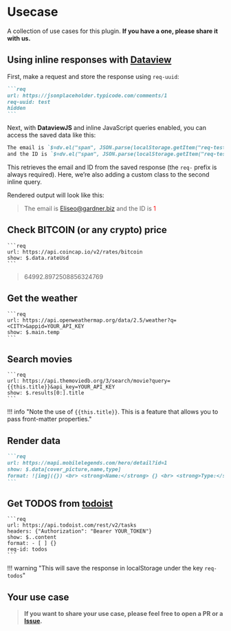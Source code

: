 # Usecase

A collection of use cases for this plugin. **If you have a one, please share it with us.**

## Using inline responses with [Dataview](https://blacksmithgu.github.io/obsidian-dataview/)

First, make a request and store the response using `req-uuid`:

~~~markdown
```req
url: https://jsonplaceholder.typicode.com/comments/1
req-uuid: test
hidden
```
~~~

Next, with **DataviewJS** and inline JavaScript queries enabled, you can access the saved data like this:

```markdown
The email is `$=dv.el("span", JSON.parse(localStorage.getItem("req-test")).email)`  
and the ID is `$=dv.el("span", JSON.parse(localStorage.getItem("req-test")).id, { cls: "mod-warning" })`
```

This retrieves the email and ID from the saved response (the `req-` prefix is always required).
Here, we’re also adding a custom class to the second inline query.

Rendered output will look like this:

> The email is [Eliseo@gardner.biz](mailto:Eliseo@gardner.biz) and the ID is <span style="color:red;">1</span> 

## Check BITCOIN (or any crypto) price

~~~makdown
```req 
url: https://api.coincap.io/v2/rates/bitcoin
show: $.data.rateUsd
```
~~~

> 64992.8972508856324769

## Get the weather

~~~makdown
```req
url: https://api.openweathermap.org/data/2.5/weather?q=<CITY>&appid=YOUR_API_KEY
show: $.main.temp
```
~~~

## Search movies

~~~makdown
```req
url: https://api.themoviedb.org/3/search/movie?query={{this.title}}&api_key=YOUR_API_KEY
show: $.results[0:].title
```
~~~

!!! info "Note the use of `{{this.title}}`. This is a feature that allows you to pass front-matter properties."

## Render data

~~~markdown
```req
url: https://mapi.mobilelegends.com/hero/detail?id=1
show: $.data[cover_picture,name,type]
format: ![img]({}) <br> <strong>Name:</strong> {} <br> <strong>Type:</strong> {}
```
~~~

## Get TODOS from [todoist](https://todoist.com/)

~~~makdown
```req
url: https://api.todoist.com/rest/v2/tasks
headers: {"Authorization": "Bearer YOUR_TOKEN"}
show: $..content
format: - [ ] {}
req-id: todos
```
~~~

!!! warning "This will save the response in localStorage under the key `req-todos`"

## Your use case

> **If you want to share your use case, please feel free to open a PR or a [Issue](https://github.com/Rooyca/obsidian-api-request/issues/new/choose).**
